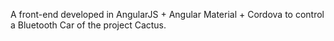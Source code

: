 A front-end developed in AngularJS + Angular Material + Cordova to control a Bluetooth Car of the project Cactus.